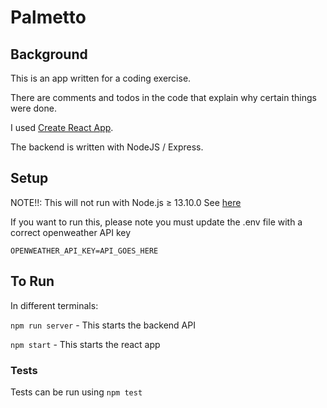# Palmetto

## Background

This is an app written for a coding exercise.

There are comments and todos in the code that explain why certain things were done.

I used [Create React App](https://github.com/facebook/create-react-app).

The backend is written with NodeJS / Express.

## Setup

NOTE!!: This will not run with Node.js ≥ 13.10.0
See [here](https://github.com/sindresorhus/got/issues/1107)

If you want to run this, please note you must update the .env file with a correct openweather API key

```
OPENWEATHER_API_KEY=API_GOES_HERE
```

## To Run

In different terminals:

`npm run server` - This starts the backend API

`npm start` - This starts the react app

### Tests

Tests can be run using `npm test`
